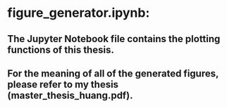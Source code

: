 # figure_generator.ipynb: 
## The Jupyter Notebook file contains the plotting functions of this thesis. 
## For the meaning of all of the generated figures, please refer to my thesis (master_thesis_huang.pdf).
